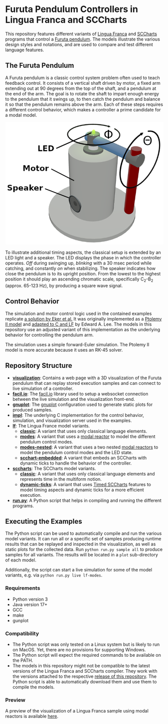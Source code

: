 # Furuta Pendulum Controllers in Lingua Franca and SCCharts

This repository features different variants of [Lingua Franca](https://www.lf-lang.org) and [SCCharts](https://github.com/kieler/semantics/wiki) programs that control a [Furuta pendulum](https://en.wikipedia.org/wiki/Furuta_pendulum).
The models illustrate the various design styles and notations, and are used to compare and test different language features.


## The Furuta Pendulum

A Furuta pendulum is a classic control system problem often used to teach feedback control. 
It consists of a vertical shaft driven by motor, a fixed arm extending out at 90 degrees from the top of the shaft, and a pendulum at the end of the arm.
The goal is to rotate the shaft to impart enough energy to the pendulum that it swings up, to then catch the pendulum and balance it so that the pendulum remains above the arm.
Each of these steps requires a different control behavior, which makes a controller a prime candidate for a modal model.

![Furuta pendulum schematic.](/visualization/pendulum-schematic.png)

To illustrate additional timing aspects, the classical setup is extended by an LED light and a speaker.
The LED displays the phase in which the controller operates.
*Off* during swinging up, *blinking* with a 30 msec period while catching, and constantly *on* when stabilizing.
The speaker indicates how close the pendulum is to its upright position.
From the lowest to the highest position it should play an ascending chromatic scale, specifically C<sub>2</sub>-B<sub>2</sub> (approx. 65-123 Hz), by producing a square wave signal.


## Control Behavior

The simulation and motor control logic used in the contained examples replicate [a solution by Eker et al.](https://ptolemy.berkeley.edu/papers/02/IFAC/IFAC.pdf)
It was originally implemented as a [Ptolemy II model](https://ptolemy.berkeley.edu/ptolemyII/ptII10.0/ptII10.0.1/ptolemy/domains/gr/demo/FurutaPendulum/FurutaPendulum/) and [adapted to C and LF](https://github.com/lf-lang/examples-lingua-franca/tree/383e816627e2668330df3dfc08e7f4202461f42c/C/src/modal_models/FurutaPendulum) by Edward A. Lee.
The models in this repository use an adjusted variant of this implementation as the underlying behavior for controlling the pendulum arm.

The simulation uses a simple forward-Euler simulation.
The Ptolemy II model is more accurate because it uses an RK-45 solver.


## Repository Structure

- **[visualization](/visualization)**: Contains a web page with a 3D visualization of the Furuta pendulum that can replay stored execution samples and can connect to live simulation of a controller.
- **[facil.io](/facil.io)**: The [facil.io](https://github.com/boazsegev/facil.io) library used to setup a websocket connection between the live simulation and the visualization front-end.
- **[gnuplot](/gnuplot)**: The [gnuplot](http://www.gnuplot.info/) configuration used to generate static plots for produced samples.
- **[impl](/impl)**: The underlying C implementation for the control behavior, simulation, and visualization server used in the examples.
- **[lf](/lf)**: The Lingua France model variants.
    - **[classic](/lf/classic)**: A variant that uses only classical language elements.
    - **[modes](/lf/modes)**: A variant that uses a [modal reactor](https://www.lf-lang.org/docs/handbook/modal-models?target=c) to model the different pendulum control modes.
    - **[modes-nested](/lf/modes-nested)**: A variant that uses a two nested [modal reactors](https://www.lf-lang.org/docs/handbook/modal-models?target=c) to model the pendulum control modes and the LED state.
    - **[scchart-embedded](/lf/scchart-embedded)**: A variant that embeds an SCCharts with dynamic ticks to handle the behavior of the controller.
- **[sccharts](/sccharts)**: The SCCharts model variants.
    - **[classic](/lf/classic)**: A variant that uses only classical language elements and represents time in the multiform notion.
    - **[dynamic-ticks](/lf/dynamic-ticks)**: A variant that uses [Timed SCCharts](https://github.com/kieler/semantics/wiki/Syntax:-Timed-Automata) features to model timing aspects and dynamic ticks for a more efficient execution.
- **[run.py](/run.py)**: A Python script that helps in compiling and running the different programs.

## Executing the Examples

The Python script can be used to automatically compile and run the various model variants.
It can run all or a specific set of samples producing runtime results that can be replayed and inspected in the visualization, as well as static plots for the collected data.
Run `python run.py sample all` to produce samples for all variants.
The results will be located in a `plot` sub-directory of each model.

Additionally, the script can start a live simulation for some of the model variants, e.g. via `python run.py live lf-modes`.

### Requirements

- Python version 3
- Java version 17+
- GCC
- make
- gunplot

### Compatibility

- The Python script was only tested on a Linux system but is likely to run on MacOS. Yet, there are no provisions for supporting Windows.
- The Python script will expect the required commands to be available on the PATH.
- The models in this repository might not be compatible to the latest versions of the Lingua Franca and SCCharts compiler. They work with the versions attached to the respective [release of this repository](https://github.com/a-sr/furuta-pendulum/releases). The Python script is able to automatically download them and use them to compile the models.

### Preview

A preview of the visualization of a Lingua Franca sample using modal reactors is available [here](https://a-sr.github.io/furuta-pendulum/visualization.html?load=https://a-sr.github.io/furuta-pendulum/pendulum-example.csv).
